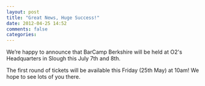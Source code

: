 ```yaml
---
layout: post
title: "Great News, Huge Success!"
date: 2012-04-25 14:52
comments: false
categories:
---
```

We’re happy to announce that BarCamp Berkshire will be held at O2's Headquarters in Slough this July 7th and 8th.

The first round of tickets will be available this Friday (25th May) at 10am! We hope to see lots of you there.